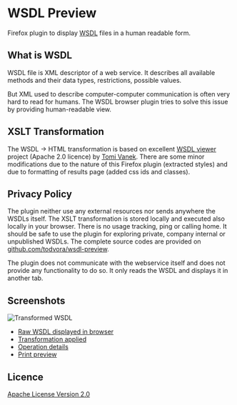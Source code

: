 # WSDL Preview
Firefox plugin to display [WSDL](https://en.wikipedia.org/wiki/Web_Services_Description_Language) files in a human readable form.

## What is WSDL
WSDL file is XML descriptor of a web service. It describes all available methods and their
data types, restrictions, possible values.

But XML used to describe computer-computer communication is often very hard to read for humans.
The WSDL browser plugin tries to solve this issue by providing human-readable view.

## XSLT Transformation
The WSDL -> HTML transformation is based on excellent [WSDL viewer](http://tomi.vanek.sk/index.php?page=wsdl-viewer)
project (Apache 2.0 licence) by [Tomi Vanek](https://twitter.com/tomivanek1). There are some
minor modifications due to the nature of this Firefox plugin (extracted styles) and due
to formatting of results page (added css ids and classes).

## Privacy Policy
The plugin neither use any external resources nor sends anywhere the WSDLs itself. The XSLT transformation is stored locally and
executed also locally in your browser. There is no usage tracking, ping or calling home. It should be safe to use the plugin for exploring
private, company internal or unpublished WSDLs. The complete source codes are provided on [github.com/todvora/wsdl-preview](https://github.com/todvora/wsdl-browser).

The plugin does not communicate with the webservice itself and does not provide any functionality to do so.
It only reads the WSDL and displays it in another tab.

## Screenshots

![Transformed WSDL](https://raw.github.com/todvora/wsdl-viewer/master/screenshots/transformed-operation-details.png)

- [Raw WSDL displayed in browser](https://raw.github.com/todvora/wsdl-viewer/master/screenshots/raw-wsdl.png)
- [Transformation applied](https://raw.github.com/todvora/wsdl-viewer/master/screenshots/transformed-wsdl.png)
- [Operation details](https://raw.github.com/todvora/wsdl-viewer/master/screenshots/transformed-operation-details.png)
- [Print preview](https://raw.github.com/todvora/wsdl-viewer/master/screenshots/print-preview.png)

## Licence
[Apache License Version 2.0](https://www.apache.org/licenses/LICENSE-2.0.txt)
